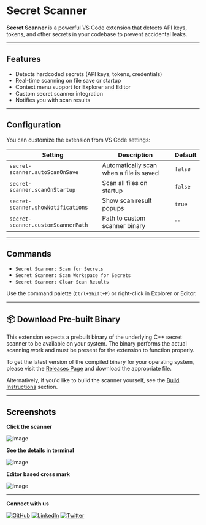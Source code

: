 # Secret Scanner

**Secret Scanner** is a powerful VS Code extension that detects API keys, tokens, and other secrets in your codebase to prevent accidental leaks.


---

## Features

- Detects hardcoded secrets (API keys, tokens, credentials)
- Real-time scanning on file save or startup
- Context menu support for Explorer and Editor
- Custom secret scanner integration
- Notifies you with scan results

---

## Configuration

You can customize the extension from VS Code settings:

| Setting | Description | Default |
|--------|-------------|---------|
| `secret-scanner.autoScanOnSave` | Automatically scan when a file is saved | `false` |
| `secret-scanner.scanOnStartup` | Scan all files on startup | `false` |
| `secret-scanner.showNotifications` | Show scan result popups | `true` |
| `secret-scanner.customScannerPath` | Path to custom scanner binary | `""` |

---

## Commands

- `Secret Scanner: Scan for Secrets`
- `Secret Scanner: Scan Workspace for Secrets`
- `Secret Scanner: Clear Scan Results`

Use the command palette (`Ctrl+Shift+P`) or right-click in Explorer or Editor.

---

## 📦 Download Pre-built Binary

This extension expects a prebuilt binary of the underlying C++ secret scanner to be available on your system. The binary performs the actual scanning work and must be present for the extension to function properly.

To get the latest version of the compiled binary for your operating system, please visit the [Releases Page](https://github.com/drona-gyawali/secret-scanner/releases) and download the appropriate file.

Alternatively, if you'd like to build the scanner yourself, see the [Build Instructions](#-build-from-source-scanner-core) section.

---

## Screenshots

**Click the scanner**

![Image](https://raw.githubusercontent.com/drona-gyawali/abc/refs/heads/main/extension-img/Screenshot%20from%202025-06-03%2014-20-51_spotlight.png)

**See the details in terminal**

![Image](https://raw.githubusercontent.com/drona-gyawali/abc/refs/heads/main/extension-img/Screenshot%20from%202025-06-03%2014-21-46.png)

**Editor based cross mark**

![Image](https://raw.githubusercontent.com/drona-gyawali/abc/refs/heads/main/extension-img/Screenshot%20from%202025-06-03%2014-22-36.png)

---

**Connect with us**

[![GitHub](https://img.shields.io/badge/GitHub-Follow-blue?logo=github)](https://github.com/drona-gyawali)
[![LinkedIn](https://img.shields.io/badge/LinkedIn-Connect-blue?logo=linkedin)](https://www.linkedin.com/in/dorna-gyawali/)
[![Twitter](https://img.shields.io/badge/Twitter-Follow-1DA1F2?logo=twitter)](https://x.com/dornaoffical)
